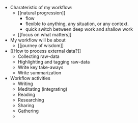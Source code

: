- Charateristic of my workflow:
    - [[natural progression]]
        - flow
        - flexible to anything, any situation, or any context.
        - quick switch between deep work and shallow work
    - [[focus on what matters]]
- My workflow will be about 
    - [[journey of wisdom]]
- [[How to process external data?]]
    - Collecting raw-data
    - Highlighting and tagging raw-data
    - Write key take-aways
    - Write summarization
- Workflow activities
    - Writing
    - Meditating (integrating)
    - Reading
    - Researching
    - Sharing
    - Gathering
    - 

